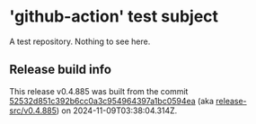 # 'github-action' test subject

A test repository. Nothing to see here.


## Release build info

This release v0.4.885 was built from the commit [52532d851c392b6cc0a3c954964397a1bc0594ea](https://github.com/kattecon/gh-release-test-ga/tree/52532d851c392b6cc0a3c954964397a1bc0594ea) (aka [release-src/v0.4.885](https://github.com/kattecon/gh-release-test-ga/tree/release-src/v0.4.885)) on 2024-11-09T03:38:04.314Z.
        
